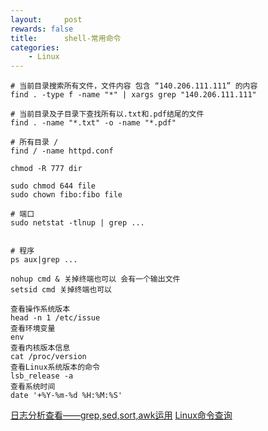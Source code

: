 ```yaml
---
layout:     post
rewards: false
title:      shell-常用命令
categories:
    - Linux
---
```


```shell
# 当前目录搜索所有文件，文件内容 包含 “140.206.111.111” 的内容
find . -type f -name "*" | xargs grep "140.206.111.111"

# 当前目录及子目录下查找所有以.txt和.pdf结尾的文件
find . -name "*.txt" -o -name "*.pdf"

# 所有目录 /
find / -name httpd.conf
```

```shell
chmod -R 777 dir

sudo chmod 644 file
sudo chown fibo:fibo file
```

```shell
# 端口
sudo netstat -tlnup | grep ...


# 程序
ps aux|grep ...
```

```shell
nohup cmd & 关掉终端也可以 会有一个输出文件
setsid cmd 关掉终端也可以
```

```shell
查看操作系统版本
head -n 1 /etc/issue
查看环境变量
env
查看内核版本信息
cat /proc/version
查看Linux系统版本的命令
lsb_release -a
查看系统时间
date '+%Y-%m-%d %H:%M:%S'
```

[日志分析查看——grep,sed,sort,awk运用](http://blog.csdn.net/ultrani/article/details/6750434)
[Linux命令查询](https://github.com/jaywcjlove/linux-command)